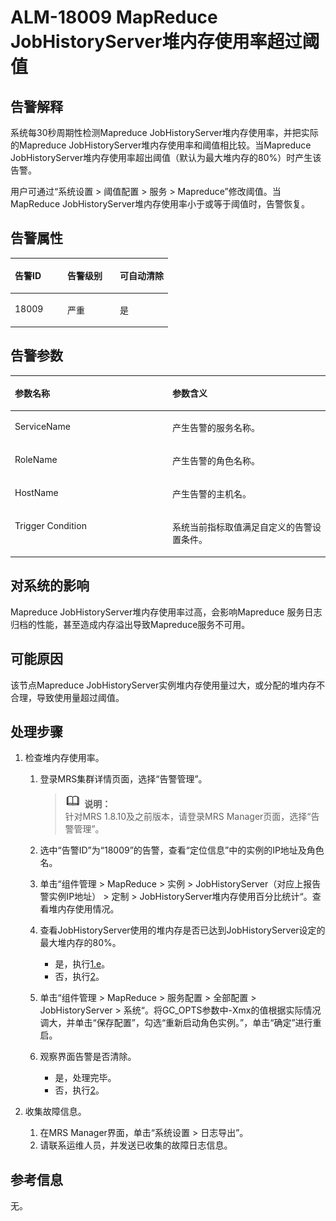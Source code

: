 # ALM-18009 MapReduce JobHistoryServer堆内存使用率超过阈值<a name="ZH-CN_TOPIC_0191883150"></a>

## 告警解释<a name="zh-cn_topic_0191813867_zh-cn_topic_0087039367_section46467513"></a>

系统每30秒周期性检测Mapreduce JobHistoryServer堆内存使用率，并把实际的Mapreduce JobHistoryServer堆内存使用率和阈值相比较。当Mapreduce JobHistoryServer堆内存使用率超出阈值（默认为最大堆内存的80%）时产生该告警。

用户可通过“系统设置 \> 阈值配置 \> 服务 \> Mapreduce”修改阈值。当MapReduce JobHistoryServer堆内存使用率小于或等于阈值时，告警恢复。

## 告警属性<a name="zh-cn_topic_0191813867_zh-cn_topic_0087039367_section15554440"></a>

<a name="zh-cn_topic_0191813867_zh-cn_topic_0087039367_table29676093"></a>
<table><thead align="left"><tr id="zh-cn_topic_0191813867_zh-cn_topic_0087039367_row40212317"><th class="cellrowborder" valign="top" width="33.33333333333333%" id="mcps1.1.4.1.1"><p id="zh-cn_topic_0191813867_zh-cn_topic_0087039367_p35972254"><a name="zh-cn_topic_0191813867_zh-cn_topic_0087039367_p35972254"></a><a name="zh-cn_topic_0191813867_zh-cn_topic_0087039367_p35972254"></a>告警ID</p>
</th>
<th class="cellrowborder" valign="top" width="33.33333333333333%" id="mcps1.1.4.1.2"><p id="zh-cn_topic_0191813867_zh-cn_topic_0087039367_p28071463"><a name="zh-cn_topic_0191813867_zh-cn_topic_0087039367_p28071463"></a><a name="zh-cn_topic_0191813867_zh-cn_topic_0087039367_p28071463"></a>告警级别</p>
</th>
<th class="cellrowborder" valign="top" width="33.33333333333333%" id="mcps1.1.4.1.3"><p id="zh-cn_topic_0191813867_zh-cn_topic_0087039367_p59196065"><a name="zh-cn_topic_0191813867_zh-cn_topic_0087039367_p59196065"></a><a name="zh-cn_topic_0191813867_zh-cn_topic_0087039367_p59196065"></a>可自动清除</p>
</th>
</tr>
</thead>
<tbody><tr id="zh-cn_topic_0191813867_zh-cn_topic_0087039367_row30151988"><td class="cellrowborder" valign="top" width="33.33333333333333%" headers="mcps1.1.4.1.1 "><p id="zh-cn_topic_0191813867_zh-cn_topic_0087039367_p26391943"><a name="zh-cn_topic_0191813867_zh-cn_topic_0087039367_p26391943"></a><a name="zh-cn_topic_0191813867_zh-cn_topic_0087039367_p26391943"></a>18009</p>
</td>
<td class="cellrowborder" valign="top" width="33.33333333333333%" headers="mcps1.1.4.1.2 "><p id="zh-cn_topic_0191813867_zh-cn_topic_0087039367_p57372610"><a name="zh-cn_topic_0191813867_zh-cn_topic_0087039367_p57372610"></a><a name="zh-cn_topic_0191813867_zh-cn_topic_0087039367_p57372610"></a>严重</p>
</td>
<td class="cellrowborder" valign="top" width="33.33333333333333%" headers="mcps1.1.4.1.3 "><p id="zh-cn_topic_0191813867_zh-cn_topic_0087039367_p16669838"><a name="zh-cn_topic_0191813867_zh-cn_topic_0087039367_p16669838"></a><a name="zh-cn_topic_0191813867_zh-cn_topic_0087039367_p16669838"></a>是</p>
</td>
</tr>
</tbody>
</table>

## 告警参数<a name="zh-cn_topic_0191813867_zh-cn_topic_0087039367_section5772232"></a>

<a name="zh-cn_topic_0191813867_zh-cn_topic_0087039367_table8079634"></a>
<table><thead align="left"><tr id="zh-cn_topic_0191813867_zh-cn_topic_0087039367_row17444750"><th class="cellrowborder" valign="top" width="50%" id="mcps1.1.3.1.1"><p id="zh-cn_topic_0191813867_zh-cn_topic_0087039367_p3738651"><a name="zh-cn_topic_0191813867_zh-cn_topic_0087039367_p3738651"></a><a name="zh-cn_topic_0191813867_zh-cn_topic_0087039367_p3738651"></a>参数名称</p>
</th>
<th class="cellrowborder" valign="top" width="50%" id="mcps1.1.3.1.2"><p id="zh-cn_topic_0191813867_zh-cn_topic_0087039367_p34395333"><a name="zh-cn_topic_0191813867_zh-cn_topic_0087039367_p34395333"></a><a name="zh-cn_topic_0191813867_zh-cn_topic_0087039367_p34395333"></a>参数含义</p>
</th>
</tr>
</thead>
<tbody><tr id="zh-cn_topic_0191813867_zh-cn_topic_0087039367_row34558579"><td class="cellrowborder" valign="top" width="50%" headers="mcps1.1.3.1.1 "><p id="zh-cn_topic_0191813867_zh-cn_topic_0087039367_p47781518"><a name="zh-cn_topic_0191813867_zh-cn_topic_0087039367_p47781518"></a><a name="zh-cn_topic_0191813867_zh-cn_topic_0087039367_p47781518"></a>ServiceName</p>
</td>
<td class="cellrowborder" valign="top" width="50%" headers="mcps1.1.3.1.2 "><p id="zh-cn_topic_0191813867_zh-cn_topic_0087039367_p45097725"><a name="zh-cn_topic_0191813867_zh-cn_topic_0087039367_p45097725"></a><a name="zh-cn_topic_0191813867_zh-cn_topic_0087039367_p45097725"></a>产生告警的服务名称。</p>
</td>
</tr>
<tr id="zh-cn_topic_0191813867_zh-cn_topic_0087039367_row3226344"><td class="cellrowborder" valign="top" width="50%" headers="mcps1.1.3.1.1 "><p id="zh-cn_topic_0191813867_zh-cn_topic_0087039367_p60007281"><a name="zh-cn_topic_0191813867_zh-cn_topic_0087039367_p60007281"></a><a name="zh-cn_topic_0191813867_zh-cn_topic_0087039367_p60007281"></a>RoleName</p>
</td>
<td class="cellrowborder" valign="top" width="50%" headers="mcps1.1.3.1.2 "><p id="zh-cn_topic_0191813867_zh-cn_topic_0087039367_p28751554"><a name="zh-cn_topic_0191813867_zh-cn_topic_0087039367_p28751554"></a><a name="zh-cn_topic_0191813867_zh-cn_topic_0087039367_p28751554"></a>产生告警的角色名称。</p>
</td>
</tr>
<tr id="zh-cn_topic_0191813867_zh-cn_topic_0087039367_row57437397"><td class="cellrowborder" valign="top" width="50%" headers="mcps1.1.3.1.1 "><p id="zh-cn_topic_0191813867_zh-cn_topic_0087039367_p21917606"><a name="zh-cn_topic_0191813867_zh-cn_topic_0087039367_p21917606"></a><a name="zh-cn_topic_0191813867_zh-cn_topic_0087039367_p21917606"></a>HostName</p>
</td>
<td class="cellrowborder" valign="top" width="50%" headers="mcps1.1.3.1.2 "><p id="zh-cn_topic_0191813867_zh-cn_topic_0087039367_p30495700"><a name="zh-cn_topic_0191813867_zh-cn_topic_0087039367_p30495700"></a><a name="zh-cn_topic_0191813867_zh-cn_topic_0087039367_p30495700"></a>产生告警的主机名。</p>
</td>
</tr>
<tr id="zh-cn_topic_0191813867_zh-cn_topic_0087039367_row6025849"><td class="cellrowborder" valign="top" width="50%" headers="mcps1.1.3.1.1 "><p id="zh-cn_topic_0191813867_zh-cn_topic_0087039367_p18331773"><a name="zh-cn_topic_0191813867_zh-cn_topic_0087039367_p18331773"></a><a name="zh-cn_topic_0191813867_zh-cn_topic_0087039367_p18331773"></a>Trigger Condition</p>
</td>
<td class="cellrowborder" valign="top" width="50%" headers="mcps1.1.3.1.2 "><p id="zh-cn_topic_0191813867_zh-cn_topic_0087039367_p8478608"><a name="zh-cn_topic_0191813867_zh-cn_topic_0087039367_p8478608"></a><a name="zh-cn_topic_0191813867_zh-cn_topic_0087039367_p8478608"></a>系统当前指标取值满足自定义的告警设置条件。</p>
</td>
</tr>
</tbody>
</table>

## 对系统的影响<a name="zh-cn_topic_0191813867_zh-cn_topic_0087039367_section51950091"></a>

Mapreduce JobHistoryServer堆内存使用率过高，会影响Mapreduce 服务日志归档的性能，甚至造成内存溢出导致Mapreduce服务不可用。

## 可能原因<a name="zh-cn_topic_0191813867_zh-cn_topic_0087039367_section64897643"></a>

该节点Mapreduce JobHistoryServer实例堆内存使用量过大，或分配的堆内存不合理，导致使用量超过阈值。

## 处理步骤<a name="zh-cn_topic_0191813867_zh-cn_topic_0087039367_section47207880"></a>

1.  检查堆内存使用率。
    1.  登录MRS集群详情页面，选择“告警管理”。

        >![](public_sys-resources/icon-note.gif) **说明：**   
        >针对MRS 1.8.10及之前版本，请登录MRS Manager页面，选择“告警管理”。  

    2.  选中“告警ID”为“18009”的告警，查看“定位信息”中的实例的IP地址及角色名。
    3.  单击“组件管理 \> MapReduce \> 实例 \> JobHistoryServer（对应上报告警实例IP地址） \> 定制 \> JobHistoryServer堆内存使用百分比统计“。查看堆内存使用情况。
    4.  查看JobHistoryServer使用的堆内存是否已达到JobHistoryServer设定的最大堆内存的80%。
        -   是，执行[1.e](#zh-cn_topic_0191813867_li1011493181634)。
        -   否，执行[2](#zh-cn_topic_0191813867_li572522141314)。

    5.  <a name="zh-cn_topic_0191813867_li1011493181634"></a>单击“组件管理 \> MapReduce \> 服务配置 \> 全部配置 \> JobHistoryServer \> 系统“。将GC\_OPTS参数中-Xmx的值根据实际情况调大，并单击“保存配置”，勾选“重新启动角色实例。”，单击“确定”进行重启。
    6.  观察界面告警是否清除。
        -   是，处理完毕。
        -   否，执行[2](#zh-cn_topic_0191813867_li572522141314)。

2.  <a name="zh-cn_topic_0191813867_li572522141314"></a>收集故障信息。
    1.  在MRS Manager界面，单击“系统设置 \> 日志导出”。
    2.  请联系运维人员，并发送已收集的故障日志信息。


## 参考信息<a name="zh-cn_topic_0191813867_zh-cn_topic_0087039367_section22217739"></a>

无。

